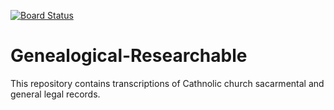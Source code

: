 [![Board Status](https://dev.azure.com/RonaldJaramillo/ed323a30-6d99-44f9-8444-7acc4b47f718/af29c2b6-6cff-4742-8724-1b5653bd2be5/_apis/work/boardbadge/1b5a48c3-9102-4a46-9fcb-f216906394b7)](https://dev.azure.com/RonaldJaramillo/ed323a30-6d99-44f9-8444-7acc4b47f718/_boards/board/t/af29c2b6-6cff-4742-8724-1b5653bd2be5/Microsoft.RequirementCategory)
# Genealogical-Researchable

This repository contains transcriptions of Cathnolic church sacarmental and general legal records.
